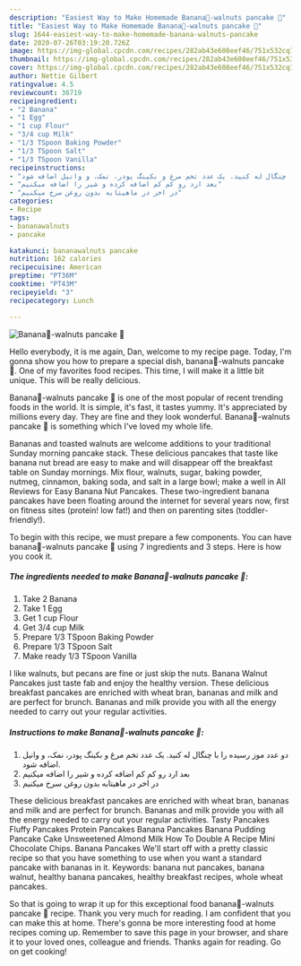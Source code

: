 ```yaml
---
description: "Easiest Way to Make Homemade Banana🍌-walnuts pancake 🥞"
title: "Easiest Way to Make Homemade Banana🍌-walnuts pancake 🥞"
slug: 1644-easiest-way-to-make-homemade-banana-walnuts-pancake
date: 2020-07-26T03:19:20.726Z
image: https://img-global.cpcdn.com/recipes/282ab43e608eef46/751x532cq70/banana🍌-walnuts-pancake-🥞-recipe-main-photo.jpg
thumbnail: https://img-global.cpcdn.com/recipes/282ab43e608eef46/751x532cq70/banana🍌-walnuts-pancake-🥞-recipe-main-photo.jpg
cover: https://img-global.cpcdn.com/recipes/282ab43e608eef46/751x532cq70/banana🍌-walnuts-pancake-🥞-recipe-main-photo.jpg
author: Nettie Gilbert
ratingvalue: 4.5
reviewcount: 36719
recipeingredient:
- "2 Banana"
- "1 Egg"
- "1 cup Flour"
- "3/4 cup Milk"
- "1/3 TSpoon Baking Powder"
- "1/3 TSpoon Salt"
- "1/3 TSpoon Vanilla"
recipeinstructions:
- "دو عدد موز رسیده را با چنگال له کنید. یک عدد تخم مرغ و بکینگ پودر، نمک، و وانیل اضافه شود."
- "بعد ارد رو کم کم اضافه کرده و شیر را اضافه میکنیم"
- "در اخر در ماهیتابه بدون روغن سرخ میکنیم"
categories:
- Recipe
tags:
- bananawalnuts
- pancake

katakunci: bananawalnuts pancake 
nutrition: 162 calories
recipecuisine: American
preptime: "PT36M"
cooktime: "PT43M"
recipeyield: "3"
recipecategory: Lunch

---
```



![Banana🍌-walnuts pancake 🥞](https://img-global.cpcdn.com/recipes/282ab43e608eef46/751x532cq70/banana🍌-walnuts-pancake-🥞-recipe-main-photo.jpg)

Hello everybody, it is me again, Dan, welcome to my recipe page. Today, I'm gonna show you how to prepare a special dish, banana🍌-walnuts pancake 🥞. One of my favorites food recipes. This time, I will make it a little bit unique. This will be really delicious.

Banana🍌-walnuts pancake 🥞 is one of the most popular of recent trending foods in the world. It is simple, it's fast, it tastes yummy. It's appreciated by millions every day. They are fine and they look wonderful. Banana🍌-walnuts pancake 🥞 is something which I've loved my whole life.

Bananas and toasted walnuts are welcome additions to your traditional Sunday morning pancake stack. These delicious pancakes that taste like banana nut bread are easy to make and will disappear off the breakfast table on Sunday mornings. Mix flour, walnuts, sugar, baking powder, nutmeg, cinnamon, baking soda, and salt in a large bowl; make a well in All Reviews for Easy Banana Nut Pancakes. These two-ingredient banana pancakes have been floating around the internet for several years now, first on fitness sites (protein! low fat!) and then on parenting sites (toddler-friendly!).


To begin with this recipe, we must prepare a few components. You can have banana🍌-walnuts pancake 🥞 using 7 ingredients and 3 steps. Here is how you cook it.

<!--inarticleads1-->

##### The ingredients needed to make Banana🍌-walnuts pancake 🥞:

1. Take 2 Banana
1. Take 1 Egg
1. Get 1 cup Flour
1. Get 3/4 cup Milk
1. Prepare 1/3 TSpoon Baking Powder
1. Prepare 1/3 TSpoon Salt
1. Make ready 1/3 TSpoon Vanilla


I like walnuts, but pecans are fine or just skip the nuts. Banana Walnut Pancakes just taste fab and enjoy the healthy version. These delicious breakfast pancakes are enriched with wheat bran, bananas and milk and are perfect for brunch. Bananas and milk provide you with all the energy needed to carry out your regular activities. 

<!--inarticleads2-->

##### Instructions to make Banana🍌-walnuts pancake 🥞:

1. دو عدد موز رسیده را با چنگال له کنید. یک عدد تخم مرغ و بکینگ پودر، نمک، و وانیل اضافه شود.
1. بعد ارد رو کم کم اضافه کرده و شیر را اضافه میکنیم
1. در اخر در ماهیتابه بدون روغن سرخ میکنیم


These delicious breakfast pancakes are enriched with wheat bran, bananas and milk and are perfect for brunch. Bananas and milk provide you with all the energy needed to carry out your regular activities. Tasty Pancakes Fluffy Pancakes Protein Pancakes Banana Pancakes Banana Pudding Pancake Cake Unsweetened Almond Milk How To Double A Recipe Mini Chocolate Chips. Banana Pancakes We&#39;ll start off with a pretty classic recipe so that you have something to use when you want a standard pancake with bananas in it. Keywords: banana nut pancakes, banana walnut, healthy banana pancakes, healthy breakfast recipes, whole wheat pancakes. 

So that is going to wrap it up for this exceptional food banana🍌-walnuts pancake 🥞 recipe. Thank you very much for reading. I am confident that you can make this at home. There's gonna be more interesting food at home recipes coming up. Remember to save this page in your browser, and share it to your loved ones, colleague and friends. Thanks again for reading. Go on get cooking!
